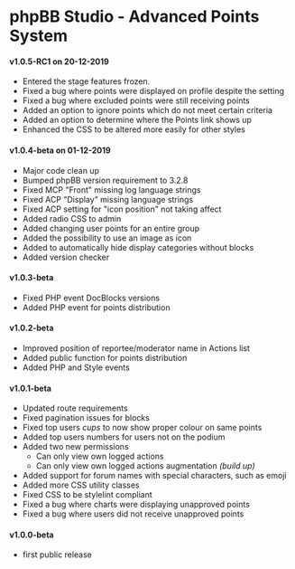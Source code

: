 # phpBB Studio - Advanced Points System

#### v1.0.5-RC1 on 20-12-2019
- Entered the stage features frozen.
- Fixed a bug where points were displayed on profile despite the setting
- Fixed a bug where excluded points were still receiving points
- Added an option to ignore points which do not meet certain criteria
- Added an option to determine where the Points link shows up
- Enhanced the CSS to be altered more easily for other styles

#### v1.0.4-beta on 01-12-2019
- Major code clean up
- Bumped phpBB version requirement to 3.2.8
- Fixed MCP "Front" missing log language strings
- Fixed ACP "Display" missing language strings
- Fixed ACP setting for "icon position" not taking affect
- Added radio CSS to admin
- Added changing user points for an entire group
- Added the possibility to use an image as icon
- Added to automatically hide display categories without blocks
- Added version checker

#### v1.0.3-beta
- Fixed PHP event DocBlocks versions
- Added PHP event for points distribution

#### v1.0.2-beta
- Improved position of reportee/moderator name in Actions list
- Added public function for points distribution
- Added PHP and Style events

#### v1.0.1-beta
- Updated route requirements
- Fixed pagination issues for blocks
- Fixed top users _cups_ to now show proper colour on same points
- Added top users numbers for users not on the podium
- Added two new permissions
  - Can only view own logged actions
  - Can only view own logged actions augmentation _(build up)_
- Added support for forum names with special characters, such as emoji
- Added more CSS utility classes
- Fixed CSS to be stylelint compliant
- Fixed a bug where charts were displaying unapproved points
- Fixed a bug where users did not receive unapproved points

#### v1.0.0-beta
- first public release
